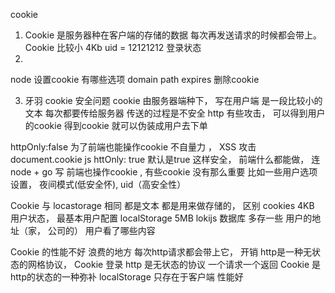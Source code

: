 cookie 

1. Cookie 是服务器种在客户端的存储的数据
  每次再发送请求的时候都会带上。 
  Cookie 比较小  4Kb   uid = 12121212
  登录状态 
2. 
  node  设置cookie 
  有哪些选项
  domain
  path 
  expires 删除cookie

3. 牙羽
  cookie 安全问题
  cookie 由服务器端种下， 写在用户端
  是一段比较小的文本
  每次都要传给服务器
  传送的过程是不安全  http
  有些攻击， 可以得到用户的cookie 
  得到cookie 就可以伪装成用户去下单

  httpOnly:false 为了前端也能操作cookie 不自量力 ， XSS 攻击 
  document.cookie  js 
  httOnly: true  默认是true 
  这样安全， 
  前端什么都能做， 连node + go 写 
  前端也操作cookie , 有些cookie 没有那么重要
  比如一些用户选项设置， 夜间模式(低安全怀), uid（高安全性）

  Cookie 与 locastorage 
  相同 都是文本 
  都是用来做存储的， 区别 
  cookies 4KB  用户状态， 最基本用户配置
  localStorage 5MB  lokijs 数据库 多存一些
  用户的地址（家， 公司的） 用户看了哪些内容 

  Cookie 的性能不好 
  浪费的地方 每次http请求都会带上它， 开销
  http是一种无状态的网格协议， Cookie 登录
  http 是无状态的协议 一个请求一个返回 
  Cookie 是http的状态的一种弥补
  localStorage 只存在于客户端 性能好